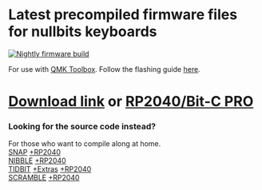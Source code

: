 # Latest precompiled firmware files for nullbits keyboards
[![Nightly firmware build](https://github.com/nullbitsco/firmware/actions/workflows/build-fw.yml/badge.svg)](https://github.com/nullbitsco/firmware/actions/workflows/build-fw.yml)

For use with [QMK Toolbox](https://github.com/qmk/qmk_toolbox/releases). Follow the flashing guide [here](https://github.com/nullbitsco/docs/blob/main/firmware/firmware_flashing.md).
# [Download link](https://github.com/nullbitsco/firmware/releases/tag/latest) or [RP2040/Bit-C PRO](https://github.com/nullbitsco/firmware/releases/tag/nightly-rp2040)

### Looking for the source code instead?
For those who want to compile along at home.  
[SNAP](https://github.com/qmk/qmk_firmware/tree/master/keyboards/nullbitsco/snap) [+RP2040](https://github.com/jaygreco/qmk_firmware/tree/rp2040_clean/keyboards/nullbitsco/snap)  
[NIBBLE](https://github.com/qmk/qmk_firmware/tree/master/keyboards/nullbitsco/nibble) [+RP2040](https://github.com/jaygreco/qmk_firmware/tree/rp2040_clean/keyboards/nullbitsco/nibble)  
[TIDBIT](https://github.com/qmk/qmk_firmware/tree/master/keyboards/nullbitsco/tidbit) [+Extras](https://github.com/nullbitsco/tidbit) [+RP2040](https://github.com/jaygreco/qmk_firmware/tree/rp2040_clean/keyboards/nullbitsco/tidbit)  
[SCRAMBLE](https://github.com/qmk/qmk_firmware/tree/master/keyboards/nullbitsco/scramble/v1) [+RP2040](https://github.com/qmk/qmk_firmware/tree/master/keyboards/nullbitsco/scramble/v2)
